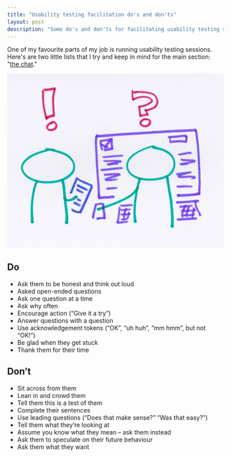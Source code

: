 ```yaml
---
title: "Usability testing facilitation do's and don'ts"
layout: post
description: "Some do's and don'ts for facilitating usability testing sessions"
---
```


One of my favourite parts of my job is running usability testing sessions. Here's are two little lists that I try and keep in mind for the main section: "[the chat](https://naga.co.za/2017/09/07/talking-to-people-thoughts-on-usability-testing/#the-chat)."

![](/img/2018/10/usability-testing.jpg)

## Do

- Ask them to be honest and think out loud
- Asked open-ended questions
- Ask one question at a time
- Ask why often
- Encourage action (“Give it a try”)
- Answer questions with a question
- Use acknowledgement tokens (“OK”, “uh huh”, “mm hmm”, but not “OK!”)
- Be glad when they get stuck
- Thank them for their time

## Don’t

- Sit across from them
- Lean in and crowd them
- Tell them this is a test of them
- Complete their sentences
- Use leading questions (“Does that make sense?” “Was that easy?”)
- Tell them what they’re looking at
- Assume you know what they mean – ask them instead
- Ask them to speculate on their future behaviour
- Ask them what they want
